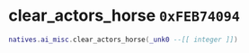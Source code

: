 # clear_actors_horse `0xFEB74094`

```lua
natives.ai_misc.clear_actors_horse(_unk0 --[[ integer ]])
```